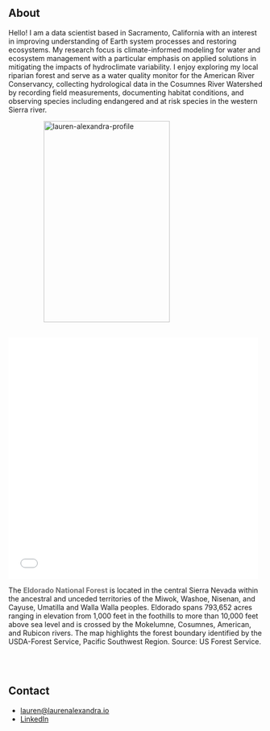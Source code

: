 ## About

Hello! I am a data scientist based in Sacramento, California with an interest in improving understanding of Earth system processes and restoring ecosystems. My research focus is climate-informed modeling for water and ecosystem management with a particular emphasis on applied solutions in mitigating the impacts of hydroclimate variability. I enjoy exploring my local riparian forest and serve as a water quality monitor for the American River Conservancy, collecting hydrological data in the Cosumnes River Watershed by recording field measurements, documenting habitat conditions, and observing species including endangered and at risk species in the western Sierra river.

<div style="margin-bottom: 30px; margin-left: 70px;">
  <img width="250" height="400" alt="lauren-alexandra-profile" src="https://github.com/user-attachments/assets/573f8477-f323-444a-95d8-a184bdec31ab">
</div>
<embed type="text/html" src="eldorado_forest.html" width="495" height="480">
<br>
<p>
The <a href="https://www.fs.usda.gov/eldorado" target="_blank" style="text-decoration-line: none; color: #727272; font-weight: bold;">Eldorado National Forest</a> is located in the central Sierra Nevada within the ancestral and unceded territories of the Miwok, Washoe, Nisenan, and Cayuse, Umatilla and Walla Walla peoples. Eldorado spans 793,652 acres ranging in elevation from 1,000 feet in the foothills to more than 10,000 feet above sea level and is crossed by the Mokelumne, Cosumnes, American, and Rubicon rivers. The map highlights the forest boundary identified by the USDA-Forest Service, Pacific Southwest Region. Source: US Forest Service.
</p>
<br>
<br>

## Contact
<ul>
  <li>
    <a href="mailto: lauren@laurenalexandra.io">
      lauren@laurenalexandra.io
    </a> 
  </li>
  <li>
    <a href="https://www.linkedin.com/in/lauren-alexandra" target="_blank">
      LinkedIn
    </a>
  </li>
</ul>
